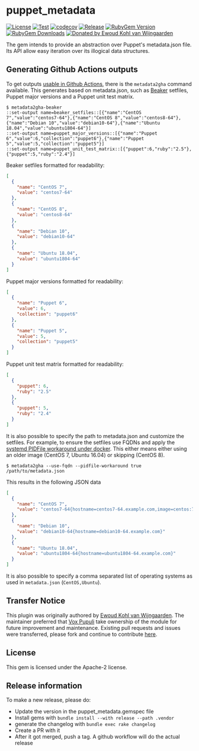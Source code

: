# puppet_metadata

[![License](https://img.shields.io/github/license/voxpupuli/puppet_metadata.svg)](https://github.com/voxpupuli/puppet_metadata/blob/master/LICENSE)
[![Test](https://github.com/voxpupuli/puppet_metadata/actions/workflows/test.yml/badge.svg)](https://github.com/voxpupuli/puppet_metadata/actions/workflows/test.yml)
[![codecov](https://codecov.io/gh/voxpupuli/puppet_metadata/branch/master/graph/badge.svg?token=Mypkl78hvK)](https://codecov.io/gh/voxpupuli/puppet_metadata)
[![Release](https://github.com/voxpupuli/puppet_metadata/actions/workflows/release.yml/badge.svg)](https://github.com/voxpupuli/puppet_metadata/actions/workflows/release.yml)
[![RubyGem Version](https://img.shields.io/gem/v/puppet_metadata.svg)](https://rubygems.org/gems/puppet_metadata)
[![RubyGem Downloads](https://img.shields.io/gem/dt/puppet_metadata.svg)](https://rubygems.org/gems/puppet_metadata)
[![Donated by Ewoud Kohl van Wijngaarden](https://img.shields.io/badge/donated%20by-Ewoud%20Kohl%20van%20Wijngaarden-fb7047.svg)](#transfer-notice)

The gem intends to provide an abstraction over Puppet's metadata.json file. Its API allow easy iteration over its illogical data structures.

## Generating Github Actions outputs

To get outputs [usable in Github Actions](https://docs.github.com/en/free-pro-team@latest/actions/reference/workflow-commands-for-github-actions), there is the `metadata2gha` command available. This generates based on metadata.json, such as [Beaker](https://github.com/voxpupuli/beaker) setfiles, Puppet major versions and a Puppet unit test matrix.

```console
$ metadata2gha-beaker
::set-output name=beaker_setfiles::[{"name":"CentOS 7","value":"centos7-64"},{"name":"CentOS 8","value":"centos8-64"},{"name":"Debian 10","value":"debian10-64"},{"name":"Ubuntu 18.04","value":"ubuntu1804-64"}]
::set-output name=puppet_major_versions::[{"name":"Puppet 6","value":6,"collection":"puppet6"},{"name":"Puppet 5","value":5,"collection":"puppet5"}]
::set-output name=puppet_unit_test_matrix::[{"puppet":6,"ruby":"2.5"},{"puppet":5,"ruby":"2.4"}]
```

Beaker setfiles formatted for readability:
```json
[
  {
    "name": "CentOS 7",
    "value": "centos7-64"
  },
  {
    "name": "CentOS 8",
    "value": "centos8-64"
  },
  {
    "name": "Debian 10",
    "value": "debian10-64"
  },
  {
    "name": "Ubuntu 18.04",
    "value": "ubuntu1804-64"
  }
]
```

Puppet major versions formatted for readability:
```json
[
  {
    "name": "Puppet 6",
    "value": 6,
    "collection": "puppet6"
  },
  {
    "name": "Puppet 5",
    "value": 5,
    "collection": "puppet5"
  }
]
```

Puppet unit test matrix formatted for readability:
```json
[
  {
    "puppet": 6,
    "ruby": "2.5"
  },
  {
    "puppet": 5,
    "ruby": "2.4"
  }
]
```

It is also possible to specify the path to metadata.json and customize the setfiles. For example, to ensure the setfiles use FQDNs and apply the [systemd PIDFile workaround under docker](https://github.com/docker/for-linux/issues/835). This either means either using an older image (CentOS 7, Ubuntu 16.04) or skipping (CentOS 8).

```console
$ metadata2gha --use-fqdn --pidfile-workaround true /path/to/metadata.json
```

This results in the following JSON data
```json
[
  {
    "name": "CentOS 7",
    "value": "centos7-64{hostname=centos7-64.example.com,image=centos:7.6.1810}"
  },
  {
    "name": "Debian 10",
    "value": "debian10-64{hostname=debian10-64.example.com}"
  },
  {
    "name": "Ubuntu 18.04",
    "value": "ubuntu1804-64{hostname=ubuntu1804-64.example.com}"
  }
]
```

It is also possible to specify a comma separated list of operating systems as used in `metadata.json` (`CentOS,Ubuntu`).

## Transfer Notice

This plugin was originally authored by [Ewoud Kohl van Wijngaarden](https://github.com/ekohl).
The maintainer preferred that [Vox Pupuli](https://voxpupuli.org/) take ownership of the module for future improvement and maintenance.
Existing pull requests and issues were transferred, please fork and continue to contribute [here](https://github.com/voxpupuli/puppet_metadata).

## License

This gem is licensed under the Apache-2 license.

## Release information

To make a new release, please do:
* Update the version in the puppet_metadata.gemspec file
* Install gems with `bundle install --with release --path .vendor`
* generate the changelog with `bundle exec rake changelog`
* Create a PR with it
* After it got merged, push a tag. A github workflow will do the actual release
